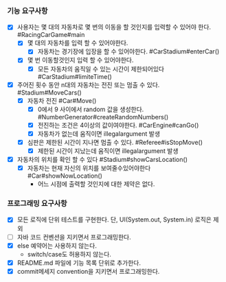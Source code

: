 ### 기능 요구사항
- [x] 사용자는 몇 대의 자동차로 몇 번의 이동을 할 것인지를 입력할 수 있어야 한다. #RacingCarGame#main
    - [x] 몇 대의 자동차를 입력 할 수 있어야한다. 
        - [x] 자동차는 경기장에 입장을 할 수 있어야한다. #CarStadium#enterCar()
    - [x] 몇 번 이동할것인지 입력 할 수 있어야한다.
        - [x] 모든 자동차의 움직일 수 있는 시간이 제한되어있다 #CarStadium#limiteTime()
    
- [x] 주어진 횟수 동안 n대의 자동차는 전진 또는 멈출 수 있다. #Stadium#MoveCars()
    - [x] 자동차 전진 #Car#Move()
      - [x] 0에서 9 사이에서 random 값을 생성한다. #NumberGenerator#createRandomNumbers()
      - [x] 전진하는 조건은 4이상의 값이여야한다. #CarEngine#canGo()
      - [x] 자동차가 없는데 움직이면 illegalargument 발생
    - [x] 심판은 제한된 시간이 지나면 멈출 수 있다. #Referee#isStopMove()
        - [x] 제한된 시간이 지났는데 움직이면 illegalargument 발생
  
- [x] 자동차의 위치를 확인 할 수 있다  #Stadium#showCarsLocation()
  - [x] 자동차는 현재 자신의 위치를 보여줄수있어야한다 #Car#showNowLocation()
    - 어느 시점에 출력할 것인지에 대한 제약은 없다.


### 프로그래밍 요구사항
- [x] 모든 로직에 단위 테스트를 구현한다. 단, UI(System.out, System.in) 로직은 제외
- [ ] 자바 코드 컨벤션을 지키면서 프로그래밍한다.
- [x] else 예약어는 사용하지 않는다.
    - switch/case도 허용하지 않는다.
- [x] README.md 파일에 기능 목록 단위로 추가한다.
- [x] commit메세지 convention을 지키면서 프로그래밍한다.